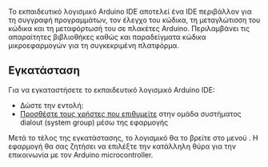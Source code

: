 Το εκπαιδευτικό λογισμικό Arduino IDE αποτελεί ένα IDE περιβάλλον για τη
συγγραφή προγραμμάτων, τον έλεγχο του κώδικα, τη μεταγλώτισση του κώδικα
και τη μεταφόρτωσή του σε πλακέτες Arduino. Περιλαμβάνει τις απαραίτητες
βιβλιοθήκες καθώς και παραδείγματα κώδικα μικροεφαρμογών για τη
συγκεκριμένη πλατφόρμα.

## Εγκατάσταση

Για να εγκαταστήσετε το εκπαιδευτικό λογισμικό Arduino IDE:

  - Δώστε την εντολή:
  - [Προσθέστε τους χρήστες που
    επιθυμείτε](sch-scripts/Χρήστες/Επεξεργασία_χρηστών.md)
    στην ομάδα συστήματος dialout (system group) μέσω της εφαρμογής


Μετά το τέλος της εγκατάστασης, το λογισμικό θα το βρείτε στο μενού . Η
εφαρμογή θα σας ζητήσει να επιλέξτε την κατάλληλη θύρα για την
επικοινωνία με τον Arduino microcontroller.
